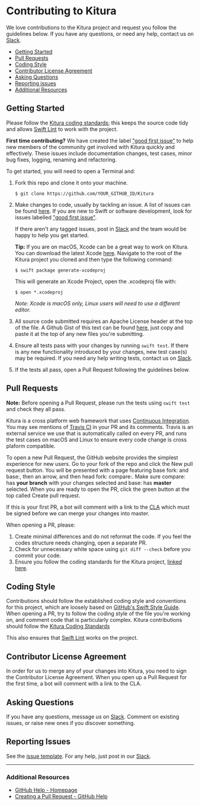 # Contributing to Kitura

We love contributions to the Kitura project and request you follow the guidelines below. If you have any questions, or need any help, contact us on [Slack](http://swift-at-ibm-slack.mybluemix.net/).

 - [Getting Started](#getting-started)
 - [Pull Requests](#pull-requests)
 - [Coding Style](#coding-style)
 - [Contributor License Agreement](#contributor-license-agreement)
 - [Asking Questions](#asking-questions)
 - [Reporting issues](#reporting-issues)
 - [Additional Resources](#additional-resources)


## Getting Started

Please follow the [Kitura coding standards](https://github.com/IBM-Swift/Kitura/blob/master/Documentation/CodeConventions.md); this keeps the source code tidy and allows [Swift Lint](https://github.com/realm/SwiftLint) to work with the project.

**First time contributing?** We have created the label ["good first issue"](https://github.com/IBM-Swift/Kitura/issues?q=is%3Aissue+is%3Aopen+label%3A%22good+first+issue%22) to help new members of the community get involved with Kitura quickly and effectively. These issues include documentation changes, test cases, minor bug fixes, logging, renaming and refactoring.

To get started, you will need to open a Terminal and:

1. Fork this repo and clone it onto your machine.

   `$ git clone https://github.com/YOUR_GITHUB_ID/Kitura`


2. Make changes to code, usually by tackling an issue. A list of issues can be found [here](https://github.com/IBM-Swift/Kitura/issues). If you are new to Swift or software development, look for issues labelled ["good first issue"](https://github.com/IBM-Swift/Kitura/issues?q=is%3Aissue+is%3Aopen+label%3A%22good+first+issue%22).

   If there aren't any tagged issues, post in [Slack](http://swift-at-ibm-slack.mybluemix.net/) and the team would be happy to help you get started.

   **Tip:** If you are on macOS, Xcode can be a great way to work on Kitura. You can download the latest Xcode [here](https://itunes.apple.com/us/app/xcode/id497799835?ls=1&mt=12). Navigate to the root of the Kitura project you cloned and then type the following command:

   `$ swift package generate-xcodeproj`

   This will generate an Xcode Project, open the .xcodeproj file with:

   `$ open *.xcodeproj`

   *Note: Xcode is macOS only, Linux users will need to use a different editor.*

3. All source code submitted requires an Apache License header at the top of the file. A Github Gist of this text can be found [here](https://gist.github.com/SwiftDevOps/141437c6861f88c959d0731bc3b16bee), just copy and paste it at the top of any new files you're submitting.

4. Ensure all tests pass with your changes by running `swift test`. If there is any new functionality introduced by your changes, new test case(s) may be required. If you need any help writing tests, contact us on [Slack](http://swift-at-ibm-slack.mybluemix.net/).

5. If the tests all pass, open a Pull Request following the guidelines below.


## Pull Requests

**Note:** Before opening a Pull Request, please run the tests using `swift test` and check they all pass.  

Kitura is a cross platform web framework that uses [Continuous Integration](https://en.wikipedia.org/wiki/Continuous_integration). You may see mentions of [Travis CI](https://travis-ci.com/) in your PR and its comments. Travis is an external service we use that is automatically called on every PR, and runs the test cases on macOS and Linux to ensure every code change is cross plaform compatible.

To open a new Pull Request, the GitHub website provides the simplest experience for new users. Go to your fork of the repo and click the New pull request button. You will be presented with a page featuring base fork: and base:, then an arrow, and then head fork: compare:. Make sure compare: has **your branch** with your changes selected and base: has **master** selected. When you are ready to open the PR, click the green button at the top called Create pull request.

If this is your first PR, a bot will comment with a link to the [CLA](#contributor-license-agreement) which must be signed before we can merge your changes into master.

When opening a PR, please:

1. Create minimal differences and do not reformat the code. If you feel the codes structure needs changing, open a separate PR.
2. Check for unnecessary white space using `git diff --check` before you commit your code.
3. Ensure you follow the coding standards for the Kitura project, [linked here](https://github.com/IBM-Swift/Kitura/blob/master/Documentation/CodeConventions.md).

## Coding Style

Contributions should follow the established coding style and conventions for this project,
which are loosely based on [GitHub's Swift Style Guide](https://github.com/github/swift-style-guide). When opening a PR, try to follow the coding style of the file you're working on, and comment code that is particularly complex. Kitura contributions should follow the [Kitura Coding Standards]()

This also ensures that [Swift Lint](https://github.com/realm/SwiftLint) works on the project.

## Contributor License Agreement

In order for us to merge any of your changes into Kitura, you need to sign the Contributor License Agreement. When you open up a Pull Request for the first time, a bot will comment with a link to the CLA.

## Asking Questions

If you have any questions, message us on [Slack](http://swift-at-ibm-slack.mybluemix.net/). Comment on existing issues, or raise new ones if you discover something.

## Reporting Issues

See the [issue template](ISSUE_TEMPLATE.md). For any help, just post in our [Slack](http://swift-at-ibm-slack.mybluemix.net/).

---

### Additional Resources

* [GitHub Help - Homepage](https://help.github.com)
* [Creating a Pull Request - GitHub Help](https://help.github.com/articles/creating-a-pull-request/)
